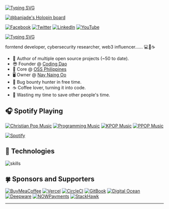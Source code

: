[![Typing SVG](https://readme-typing-svg.demolab.com?font=Fira+Code&weight=600&size=30&duration=2000&pause=2000&color=1F4DF7&vCenter=true&width=500&lines=Hi%2C+I'm+Nay+Naing+Oo+(%F0%9F%92%BB%E2%98%95))](https://git.io/typing-svg)

[![@banjade's Holopin board](https://holopin.io/api/user/board?user=banjade)](https://holopin.io/@banjade)

[![Facebook](https://img.shields.io/badge/Facebook-%231877F2.svg?&style=flat-square&logo=facebook&logoColor=white)](https://facebook.com/userisDROOT) [![Twitter](https://img.shields.io/badge/Twitter-%231DA1F2.svg?&style=flat-square&logo=twitter&logoColor=white)](https://twitter.com/SolanaLeeky) [![LinkedIn](https://img.shields.io/badge/LinkedIn-%230077B5.svg?&style=flat-square&logo=linkedin&logoColor=white)](https://linkedin.com/in/nay-naing-oo) [![YouTube](https://img.shields.io/badge/YouTube-%23FF0000.svg?&style=flat-square&logo=youtube&logoColor=white)](https://youtube.com/NayNaingOo)

[![Typing SVG](https://readme-typing-svg.demolab.com?font=Fira+Code&weight=600&duration=2000&pause=2000&color=42F7DD&vCenter=true&width=435&lines=Web3+influencer;Cybersecurity+researcher;Forntend+developer)](https://git.io/typing-svg)

forntend developer, cybersecurity researcher, web3 influencer...... 💻💖☕


- 💝 Author of multiple open source projects (~50 to date). 
- 😎 Founder @ [Coding Dao](https://twitter.com/codingdao) 
- 🤝 Core @ [OSS Philippines](https://ossph.org)
- 🖥️ Owner @ [Nay Naing Oo](https://github.com/naynaingoo2003)
- 🔏 Bug bounty hunter in free time.
- ☕ Coffee lover, turning it into code.
- 🎯 Wasting my time to save other people's time.

## 🎧 Spotify Playing

[![Christian Pop Music](https://img.shields.io/badge/Christian%20Pop%20Music-%231DB954.svg?&style=flat-square&logo=spotify&logoColor=white)](https://open.spotify.com/playlist/0eufhXK7WPSiiwPcaz3Jq7?si=839465c918394657) [![Programming Music](https://img.shields.io/badge/Programming%20Music-%231DB954.svg?&style=flat-square&logo=spotify&logoColor=white)](https://open.spotify.com/playlist/1FWq5Cu05LmtSHgFEXRnZO?si=FozGJF9nRXq2wTv_JpN2wQ) [![KPOP Music](https://img.shields.io/badge/KPOP%20Music-%231DB954.svg?&style=flat-square&logo=spotify&logoColor=white)](https://open.spotify.com/playlist/2DFExFNWYOwQMZy6wUeCxX?si=s1Ndgj8hTg-r8zLlvRgv1Q) [![PPOP Music](https://img.shields.io/badge/PPOP%20Music-%231DB954.svg?&style=flat-square&logo=spotify&logoColor=white)](https://open.spotify.com/playlist/58bZKfJFpUl2CwWET1QJ3X?si=259YV8_VRS-IKHsFZMmPTQ)

[![Spotify](https://readme-spotify.warengonzaga.com/api/spotify)](https://open.spotify.com/user/vmt7lpqdatuelp2chw7ur2p2l)

## 🔧 Technologies

![skills](https://skillicons.dev/icons?i=html,css,sass,js,ts,php,wordpress,nodejs,vue,react,mongodb,mysql,py,vim,docker,kubernetes,md,git,figma,bash,cloudflare,jquery,nginx,vscode&theme=light)

## 🍀 Sponsors and Supporters

[![BuyMeaCoffee](https://img.shields.io/badge/Buymeacoffee-%23FFDD00.svg?&style=for-the-badge&logo=buy-me-a-coffee&logoColor=black)](https://buymeacoff.ee/warengonzaga) [![Vercel](https://img.shields.io/badge/Vercel-%23000.svg?&style=for-the-badge&logo=vercel&logoColor=white)](https://vercel.com) [![CircleCI](https://img.shields.io/badge/CircleCI-%23000.svg?&style=for-the-badge&logo=CircleCI&logoColor=white)](https://vercel.com) [![GitBook](https://img.shields.io/badge/GitBook-%233884FF.svg?&style=for-the-badge&logo=gitbook&logoColor=white)](https://gitbook.io) [![Digital Ocean](https://img.shields.io/badge/Digital%20Ocean-%230080ff.svg?&style=for-the-badge&logo=digitalocean&logoColor=white)](https://digitalocean.com) [![Deepware](https://img.shields.io/badge/deepware-%23cb2653.svg?&style=for-the-badge&logoColor=white)](https://deepware.ai/) [![NOWPayments](https://img.shields.io/badge/NOWPayments-%2364ACFF.svg?&style=for-the-badge&logoColor=white)](https://nowpayments.io) [![StackHawk](https://img.shields.io/badge/Stackhawk-%2300CBC6.svg?&style=for-the-badge&logoColor=white)](https://stackhawk.com)

---
